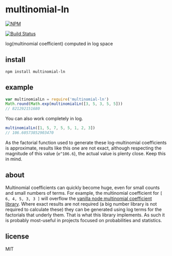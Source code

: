 # multinomial-ln

[![NPM](https://nodei.co/npm/multinomial-ln.png?global=true)](https://nodei.co/npm/multinomial-ln/)

[![Build Status](https://travis-ci.org/ekg/multinomial-ln.svg)](https://travis-ci.org/ekg/multinomial-ln)

log(multinomial coefficient) computed in log space

## install

```
npm install multinomial-ln
```

## example

``` js
var multinomialLn = require('multinomial-ln')
Math.round(Math.exp(multinomialLn([3, 5, 3, 5, 5]))
// 821292151680
```

You can also work completely in log.

``` js
multinomialLn([1, 5, 7, 5, 5, 1, 2, 3])
// 106.60573852903470
```

As the factorial function used to generate these log-multinomial coefficients is approximate, results like this one are not exact, although respecting the magnitude of this value (`e^106.6`), the actual value is plenty close. Keep this in mind.

## about

Multinomial coefficients can quickly become huge, even for small counts and small numbers of terms. For example, the multinomial coefficient for `[ 6, 4, 5, 3, 3 ]` will overflow the [vanilla node multinomial coefficient library](https://www.npmjs.org/package/multinomial). Where exact results are not required (a big number library is not required to calculate these) they can be generated using log terms for the factorials that underly them. That is what this library implements. As such it is probably most-useful in projects focused on probabilities and statistics.

## license

MIT
